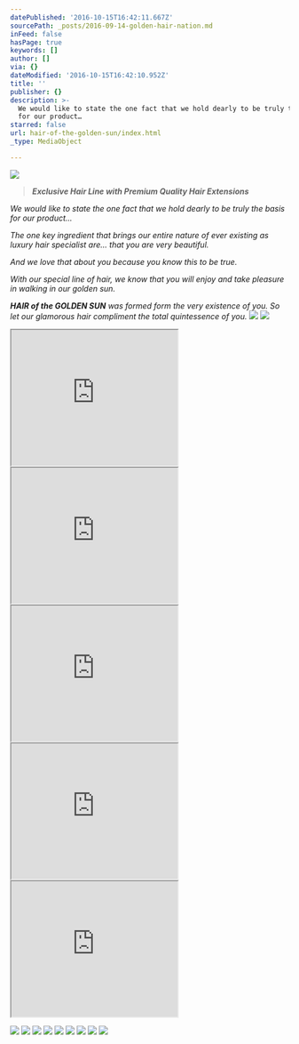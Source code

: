 ```yaml
---
datePublished: '2016-10-15T16:42:11.667Z'
sourcePath: _posts/2016-09-14-golden-hair-nation.md
inFeed: false
hasPage: true
keywords: []
author: []
via: {}
dateModified: '2016-10-15T16:42:10.952Z'
title: ''
publisher: {}
description: >-
  We would like to state the one fact that we hold dearly to be truly the basis
  for our product…
starred: false
url: hair-of-the-golden-sun/index.html
_type: MediaObject

---
```

![](https://imgflo.herokuapp.com/graph/2b2431f8e7ba7b0/5fc7a92f8bb6483bd2ca6d9a058ec8c2/croprotate.png?cropheight=2212&cropwidth=3226&degrees=0&input=https%3A%2F%2Fthe-grid-user-content.s3-us-west-2.amazonaws.com%2F9dd836b1-6244-41cb-a1e9-97c30dd6cc71.png&x=0&y=0)

> _**Exclusive Hair Line with Premium Quality Hair Extensions**_

_We would like to state the one fact that we hold dearly to be truly the basis for our product..._

_The one key ingredient that brings our entire nature of ever existing as luxury hair specialist are... that you are very beautiful._

_And we love that about you because you know this to be true._

_With our special line of hair, we know that you will enjoy and take pleasure in walking in our golden sun._

_**HAIR of the GOLDEN SUN** was formed form the very existence of you. So let our glamorous hair compliment the total quintessence of you._
![](https://the-grid-user-content.s3-us-west-2.amazonaws.com/5aa0c2cb-d23e-43f9-9963-67eeb0d849c1.jpg)
![](https://s3-us-west-2.amazonaws.com/the-grid-img/p/92967b762ab43be51f2f61df524b417b6bcab787.png)

<iframe src="https://the-grid.github.io/ed-userhtml/?g=eJyVUU1Lw0AQvfdXjHu2XRUUkaaXCr0oVKvYW9jdTJLR7Ae7E9P8e7ctIooIHgbeHN4Xb177aEEZJu8K0TKHdCPlMAyzoMagupnxVpqGppqcHFAnEwVY5NZXhQg-sQBWsUEuRMk-iMVkTi70DDwGzIJUVegEOGXzZ2wl4F11fcZlmu5MR-btb0qbLbAqdc_sXUlf_NXt_fbx5eHi8mq7uf6pQVY1KCBF81snr1_RcDpUQ1c-byRJzW5_2Wh0flguy7vVrKFagPaxwliIs89EqdeWcm3V5c5rNa5VB1N4ahGSqjGeAqpEGGFQI7CHbAnedeTw5JDSNkfmN-V_BM0DyEA77I7xBqq4LcS5gBapaXkPs43cz7qYfACbxKKb" height="244" style=""></iframe>

<iframe src="https://the-grid.github.io/ed-userhtml/?g=eJxNkb1uwzAMhPc8haDd0dLFhWWgQ9EO6Q-QAukWsBLryLZEQaKCJk9fxykaTxSOxwM_qvmm5AUYdhS0VCcqqcqYjjgVZ7EyZFEKj3wgq-X72_ZDtishmmySizy9hMjJaHlgjvleKXNAM1DhdebJgGtD_qb1WQozQs5aXtvVV2GmIOccCwzVgCct47Af3RH3n5uHzUu0rj-XIyNsfnaPdz0P24UfPJXAWtZ1vVADeNTyiUaLQTyDS-IVLoQLi8Urwsy9c7ZDXnSdhw5vVAsY5ztlyRSPgefMfzzlIQ3IcQSD6xi6RdxIBsYpDwrTfL8__ezifGEtORW8DDTqula7atTla9pfdDGK9A" height="244" style=""></iframe>

<iframe src="https://the-grid.github.io/ed-userhtml/?g=eJyzKU4uyiwoUSipLEi1VSpJrSjRz0osS4SIKikUFyXbKmWUlBQUW-nrZxXrFZcAxVP1kvNz9cuM9JXsbPQhKu0AwbgZpQ" height="244" style=""></iframe>

<iframe src="https://the-grid.github.io/ed-userhtml/?g=eJyzKU4uyiwoUSipLEi1VSpJrSjRz0osS4SIKtlxKSgElwCZqXrFqSUBpUk5mcUZiUk5qd6plRrqCgXZ8TmZZanxET6OPr4FKZlZVaVlJamJPhXhriZZJdnB6prWXDb6ELPsAA5YJew" height="244" style=""></iframe>

<iframe src="https://the-grid.github.io/ed-userhtml/?g=eJxFkM1ugzAQhF8F-Q42IfxVIVWkRs0hqqpUPSNjL8QJ2JZtmpCnLxSinmx9O5qZ3Y1lRmjnWcMKdHZO2xeMb7dbwFTXgWSg6TC-zk4A_6zwkwcXizxOHfUXhd-BOyteIGaAC-czaviioJ3qpStQmMeELIz1xow-Q4G-v94WxmFuI5Qs0LG_90ao3noHKoy3vzuQdpxYj0o-szECPG0U75l7tpG0gwK9q5aDnFUfdDJcxqKjDfxvSrUI3KChVqabNyR4-uN73x7jDNcCWm5xmKckCdMEV62qcFqvQ07iOknyzG_-ksrzmFTKv6SyVY0KLrp5vcJQkJqkZF1XqygjK0YjmuQ8jpL1ioVZvU4ryBOIaJUt_R5C-0zxsaIzPSxw8kH6Wjqwrmz5yezPrXg08am67YSND_ZT7mq03eD5fNtfEIOhfg" height="244" style=""></iframe>

![](https://the-grid-user-content.s3-us-west-2.amazonaws.com/01614833-173f-4595-af1e-6fa98625bff0.jpg)
![](https://the-grid-user-content.s3-us-west-2.amazonaws.com/9cdbb548-87f7-43b2-aec8-eb713bab57f2.jpg)
![](https://the-grid-user-content.s3-us-west-2.amazonaws.com/af6b5cba-82b5-45ad-93f4-5186d0b77530.jpg)
![](https://the-grid-user-content.s3-us-west-2.amazonaws.com/fd3ff0ba-a65d-4809-8a6e-74ff44cd83ae.jpg)
![](https://the-grid-user-content.s3-us-west-2.amazonaws.com/1191b06b-d5b9-4908-9fb9-429a6526765f.jpg)
![](https://s3-us-west-2.amazonaws.com/the-grid-img/p/50c5235d6eda33f0631083c7ba1cca7134064a26.jpg)
![](https://the-grid-user-content.s3-us-west-2.amazonaws.com/5715d2a8-f6ea-4883-a846-45340fbc1a16.jpg)
![](https://the-grid-user-content.s3-us-west-2.amazonaws.com/abf137d2-42e1-422c-87d6-6da02bc77921.jpg)
![](https://the-grid-user-content.s3-us-west-2.amazonaws.com/dad5ef9a-60f6-49c7-af9b-3798014b0098.jpg)